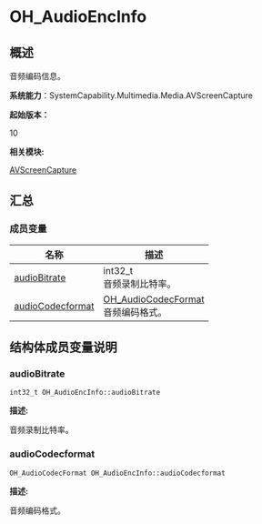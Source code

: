 # OH_AudioEncInfo


## 概述

音频编码信息。

**系统能力**：SystemCapability.Multimedia.Media.AVScreenCapture

**起始版本：**

10

**相关模块:**

[AVScreenCapture](_a_v_screen_capture.md)


## 汇总


### 成员变量

| 名称 | 描述 | 
| -------- | -------- |
| [audioBitrate](#audiobitrate) | int32_t<br/>音频录制比特率。 | 
| [audioCodecformat](#audiocodecformat) | [OH_AudioCodecFormat](_a_v_screen_capture.md#oh_audiocodecformat)<br/>音频编码格式。 | 


## 结构体成员变量说明


### audioBitrate

```
int32_t OH_AudioEncInfo::audioBitrate
```

**描述:**

音频录制比特率。


### audioCodecformat

```
OH_AudioCodecFormat OH_AudioEncInfo::audioCodecformat
```

**描述:**

音频编码格式。
